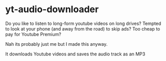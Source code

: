 # yt-audio-downloader
Do you like to listen to long-form youtube videos on long drives? Tempted to look at your phone (and away from the road) to skip ads? Too cheap to pay for Youtube Premium?

Nah its probably just me but I made this anyway.

It downloads Youtube videos and saves the audio track as an MP3
